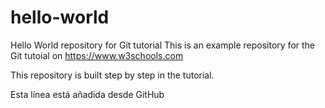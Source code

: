 # hello-world
Hello World repository for Git tutorial
This is an example repository for the Git tutoial on https://www.w3schools.com

This repository is built step by step in the tutorial.

Esta línea está añadida desde GitHub
